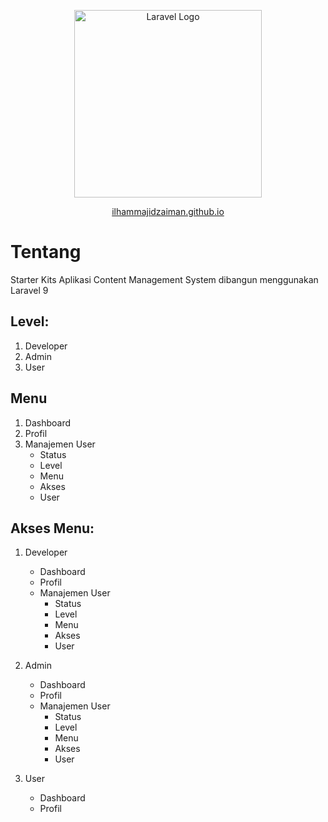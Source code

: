 <p align="center"><a href="https://laravel.com" target="_blank"><img src="https://raw.githubusercontent.com/laravel/art/master/logo-lockup/5%20SVG/2%20CMYK/1%20Full%20Color/laravel-logolockup-cmyk-red.svg" width="300" alt="Laravel Logo"></a></p>

<p align="center">
<a href="https://ilhammajidzaiman.github.io" target="_blank">ilhammajidzaiman.github.io</a>
</p>

# Tentang

Starter Kits Aplikasi Content Management System dibangun menggunakan Laravel 9

## Level:

1. Developer
2. Admin
3. User

## Menu

1. Dashboard
2. Profil
3. Manajemen User
    - Status
    - Level
    - Menu
    - Akses
    - User

## Akses Menu:

1. Developer

    - Dashboard
    - Profil
    - Manajemen User
        - Status
        - Level
        - Menu
        - Akses
        - User

2. Admin

    - Dashboard
    - Profil
    - Manajemen User
        - Status
        - Level
        - Menu
        - Akses
        - User

3. User

    - Dashboard
    - Profil
